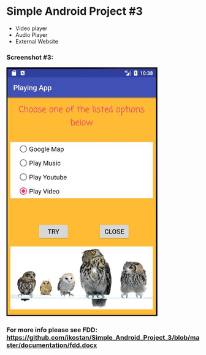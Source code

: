 # Simple Android Project #3

- Video player
- Audio Player
- External Website

### Screenshot #3:
![GUI](https://github.com/ikostan/Simple_Android_Project_3/blob/master/screen/Capture.JPG?raw=true "GUI screenshot")

### For more info please see FDD: https://github.com/ikostan/Simple_Android_Project_3/blob/master/documentation/fdd.docx
